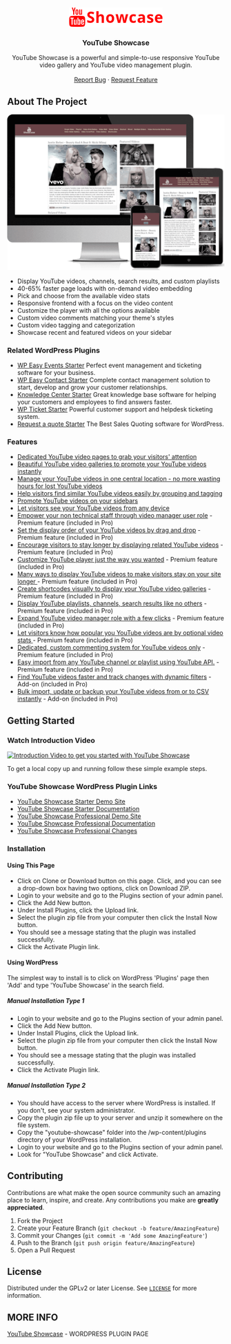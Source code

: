 
<!-- PROJECT LOGO -->
<br />
<p align="center">
  <a href="https://emdplugins.com/plugins/youtube-showcase-wordpress-plugin/">
    <img src="github/youtubesc-logo-218x46.png" alt="Logo">
  </a>

  <h3 align="center">YouTube Showcase</h3>

  <p align="center">
    YouTube Showcase is a powerful and simple-to-use responsive YouTube video gallery and YouTube video management plugin.
    <br />
    <br />
     <a href="https://github.com/emarket-design/youtube-showcase/issues">Report Bug</a>
    ·
    <a href="https://github.com/emarket-design/youtube-showcase/issues">Request Feature</a>
     </p>
</p>

<!-- ABOUT THE PROJECT -->
## About The Project

![YouTube Showcase Screen Shot](github/ytscase_pro_bg.png)


<ul>
<li>Display YouTube videos, channels, search results, and custom playlists</li>
<li>40-65% faster page loads with on-demand video embedding </li>
<li>Pick and choose from the available video stats</li>
<li>Responsive frontend with a focus on the video content</li>
<li>Customize the player with all the options available</li>
<li>Custom video comments matching your theme's styles</li>
<li>Custom video tagging and categorization</li>
<li>Showcase recent and featured videos on your sidebar</li>
</ul> 

### Related WordPress Plugins


* [WP Easy Events Starter](https://wpeasyeventscom.emdplugins.com) Perfect event management and ticketing software for your business.
* [WP Easy Contact Starter](https://wpeasycontactcom.emdplugins.com) Complete contact management solution to start, develop and grow your customer relationships.
* [Knowledge Center Starter](https://kcentercom.emdplugins.com/) Great knowledge base software for helping your customers and employees to find answers faster.
* [WP Ticket Starter](https://wpticketcom.emdplugins.com/) Powerful customer support and helpdesk ticketing system.
* [Request a quote Starter](https://requestaquote.emdplugins.com/) The Best Sales Quoting software for WordPress.

### Features

* [Dedicated YouTube video pages to grab your visitors' attention](https://emdplugins.com/?p=10590&pk_campaign=youtube-showcase-com&pk_kwd=github)
* [Beautiful YouTube video galleries to promote your YouTube videos instantly](https://emdplugins.com/?p=10591&pk_campaign=youtube-showcase-com&pk_kwd=github)
* [Manage your YouTube videos in one central location - no more wasting hours for lost YouTube videos](https://emdplugins.com/?p=10588&pk_campaign=youtube-showcase-com&pk_kwd=github)
* [Help visitors find similar YouTube videos easily by grouping and tagging](https://emdplugins.com/?p=10592&pk_campaign=youtube-showcase-com&pk_kwd=github)
* [Promote YouTube videos on your sidebars](https://emdplugins.com/?p=10670&pk_campaign=youtube-showcase-com&pk_kwd=github)
* [Let visitors see your YouTube videos from any device](https://emdplugins.com/?p=10589&pk_campaign=youtube-showcase-com&pk_kwd=github)
* [Empower your non technical staff through video manager user role](https://emdplugins.com/?p=10602&pk_campaign=youtube-showcase-com&pk_kwd=github) - Premium feature (included in Pro)
* [Set the display order of your YouTube videos by drag and drop](https://emdplugins.com/?p=10671&pk_campaign=youtube-showcase-com&pk_kwd=github) - Premium feature (included in Pro)
* [Encourage visitors to stay longer by displaying related YouTube videos](https://emdplugins.com/?p=10676&pk_campaign=youtube-showcase-com&pk_kwd=github) - Premium feature (included in Pro)
* [Customize YouTube player just the way you wanted](https://emdplugins.com/?p=10673&pk_campaign=youtube-showcase-com&pk_kwd=github) - Premium feature (included in Pro)
* [Many ways to display YouTube videos to make visitors stay on your site longer ](https://emdplugins.com/?p=10674&pk_campaign=youtube-showcase-com&pk_kwd=github) - Premium feature (included in Pro)
* [Create shortcodes visually to display your YouTube video galleries](https://emdplugins.com/?p=10677&pk_campaign=youtube-showcase-com&pk_kwd=github) - Premium feature (included in Pro)
* [Display YouTube playlists, channels, search results like no others](https://emdplugins.com/?p=10675&pk_campaign=youtube-showcase-com&pk_kwd=github) - Premium feature (included in Pro)
* [Expand YouTube video manager role with a few clicks](https://emdplugins.com/?p=10991&pk_campaign=youtube-showcase-com&pk_kwd=github) - Premium feature (included in Pro)
* [Let visitors know how popular you YouTube videos are by optional video stats ](https://emdplugins.com/?p=10600&pk_campaign=youtube-showcase-com&pk_kwd=github) - Premium feature (included in Pro)
* [Dedicated, custom commenting system for YouTube videos only](https://emdplugins.com/?p=10672&pk_campaign=youtube-showcase-com&pk_kwd=github) - Premium feature (included in Pro)
* [Easy import from any YouTube channel or playlist using YouTube API.](https://emdplugins.com/?p=11418&pk_campaign=youtube-showcase-com&pk_kwd=github) - Premium feature (included in Pro)
* [Find YouTube videos faster and track changes with dynamic filters](https://emdplugins.com/?p=10603&pk_campaign=youtube-showcase-com&pk_kwd=github) - Add-on (included in Pro)
* [Bulk import, update or backup your YouTube videos from or to CSV instantly](https://emdplugins.com/?p=10604&pk_campaign=youtube-showcase-com&pk_kwd=github) - Add-on (included in Pro)

<!-- GETTING STARTED -->
## Getting Started

### Watch Introduction Video 

 [![Introduction Video to get you started with YouTube Showcase](https://img.youtube.com/vi/8MtOJaKQZKQ/0.jpg)](https://www.youtube.com/watch?v=8MtOJaKQZKQ)

To get a local copy up and running follow these simple example steps.

### YouTube Showcase WordPress Plugin Links


 * [YouTube Showcase Starter Demo Site](https://ytshowcasecom.emdplugins.com?pk_campaign=youtube-showcase-com&pk_kwd=readme)
* [YouTube Showcase Starter Documentation](https://docs.emdplugins.com/youtube-showcase-community/?pk_campaign=youtube-showcase-com&pk_kwd=readme)
* [YouTube Showcase Professional Demo Site](https://ytshowcase.emdplugins.com/?pk_campaign=youtube-showcase-com&pk_kwd=readme)
* [YouTube Showcase Professional Documentation](https://docs.emdplugins.com/youtube-showcase-professional/?pk_campaign=youtube-showcase-com&pk_kwd=readme)
* [YouTube Showcase Professional Changes](https://emdplugins.com/articles/yt-scase-pro-wordpress-plugin-changelog/?pk_campaign=youtube-showcase-com&pk_kwd=readme)

### Installation

#### Using This Page
* Click on Clone or Download button on this page. Click, and you can see a drop-down box having two options, click on Download ZIP.
* Login to your website and go to the Plugins section of your admin panel.
* Click the Add New button.
* Under Install Plugins, click the Upload link.
* Select the plugin zip file from your computer then click the Install Now button.
* You should see a message stating that the plugin was installed successfully.
* Click the Activate Plugin link.

#### Using WordPress

The simplest way to install is to click on WordPress 'Plugins' page then 'Add' and type 'YouTube Showcase' in the search field.

##### Manual Installation Type 1

* Login to your website and go to the Plugins section of your admin panel.
* Click the Add New button.
* Under Install Plugins, click the Upload link.
* Select the plugin zip file from your computer then click the Install Now button.
* You should see a message stating that the plugin was installed successfully.
* Click the Activate Plugin link.

##### Manual Installation Type 2

* You should have access to the server where WordPress is installed. If you don't, see your system administrator.
* Copy the plugin zip file up to your server and unzip it somewhere on the file system.
* Copy the "youtube-showcase" folder into the /wp-content/plugins directory of your WordPress installation.
* Login to your website and go to the Plugins section of your admin panel.
* Look for "YouTube Showcase" and click Activate.

<!-- CONTRIBUTING -->
## Contributing

Contributions are what make the open source community such an amazing place to learn, inspire, and create. Any contributions you make are **greatly appreciated**.

1. Fork the Project
2. Create your Feature Branch (`git checkout -b feature/AmazingFeature`)
3. Commit your Changes (`git commit -m 'Add some AmazingFeature'`)
4. Push to the Branch (`git push origin feature/AmazingFeature`)
5. Open a Pull Request



<!-- LICENSE -->
## License

Distributed under the GPLv2 or later License. See [`LICENSE`](https://www.gnu.org/licenses/gpl-2.0.html) for more information.


<!-- CONTACT -->
## MORE INFO

[YouTube Showcase](https://emdplugins.com/plugins/youtube-showcase-wordpress-plugin/) - WORDPRESS PLUGIN PAGE